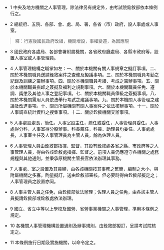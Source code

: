 * 1 中央及地方機關之人事管理，除法律另有規定外，由考試院銓敘部依本條例行之。

* 2 總統府、五院、各部、會、處、局、署，各省（市）政府，設人事處或人事室。

> 釋：行憲後國民政府改組，機關增設，事權變遷，為因應現

* 3 國民政府各處局、各部會署附屬機關，各省政府廳處局、各縣市政府等，設置人事室或人事管理員。

* 4 人事管理機構之職掌如左：一、關於本機關有關人事規章之擬訂事項。二、關於本機關職員送請銓敘案件之查催及擬議事項。三、關於本機關職員考勤之紀錄及訓練之籌辦事項。四、關於本機關職員考績、考成之籌辦事項。五、關於本機關職員撫卹之簽擬及福利之規劃事項。六、關於本機關職員任免、遷調、獎懲及其他人事之登記事項。七、關於本機關職員俸級之簽擬事項。八、關於本機關需用人員依法舉行考試之建議事項。九、關於本機關人事管理之建議及改進事項。十、關於所屬機關有關人事案件之依法核辦事項。十一、關於人事調查統計資料之搜集事項。十二、關於銓敘機關交辦事項。

* 5 人事處設處長，簡任。人事室設主任，薦任或委任，人事管理員委任。人事處得分科，人事室得分股辦事。科長薦任，科員、助理員均委任。人事處處長，人事室主任及人事管理員為主管人員，餘為佐理人員。

* 6 人事管理人員由銓敘部指揮、監督，其設有銓敘處各省之縣、市政府等之人事管理人員，得由各該銓敘處指揮、監督之。前項人員仍應遵守各機關之處務規程與其他通則，並秉承原機關主管長官依法辦理其事務。

* 7 人事處、室之設置及其員額，由各該機關按其事務之繁簡，編制之大小，與附屬機關之多寡，酌量擬訂，送由銓敘部審核。但必要時得由銓敘部擬定之；人事管理員之設置亦同。

* 8 人事主管人員之任免，由銓敘部依法辦理；佐理人員之任免，由各該主管人員擬請銓敘部或銓敘處依法辦理。

* 9 國立、省立中等以上學校及國營、省營事業機關之人事管理，準用本條例之規定。

* 10 各機關人事管理機構設置通則及辦事規則，由銓敘部擬訂，呈請考試院核定之。

* 11 本條例施行日期及實施機關，以命令定之。

